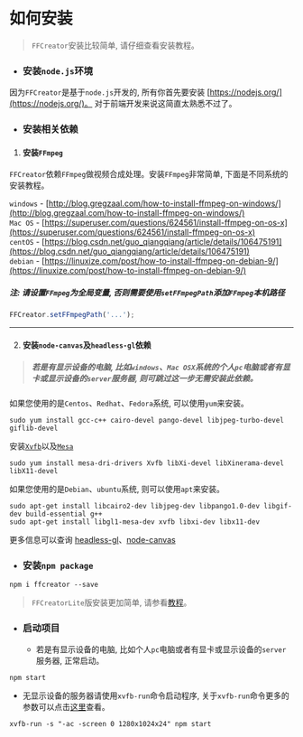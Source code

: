 # 如何安装

> `FFCreator`安装比较简单, 请仔细查看安装教程。

- ### 安装`node.js`环境

因为`FFCreator`是基于`node.js`开发的, 所有你首先要安装 [https://nodejs.org/](https://nodejs.org/)。
对于前端开发来说这简直太熟悉不过了。

- ### 安装相关依赖

1. #### 安装`FFmpeg`

`FFCreator`依赖`FFmpeg`做视频合成处理。安装`FFmpeg`非常简单, 下面是不同系统的安装教程。

`windows` - [http://blog.gregzaal.com/how-to-install-ffmpeg-on-windows/](http://blog.gregzaal.com/how-to-install-ffmpeg-on-windows/)  
`Mac OS` - [https://superuser.com/questions/624561/install-ffmpeg-on-os-x](https://superuser.com/questions/624561/install-ffmpeg-on-os-x)  
`centOS` - [https://blog.csdn.net/guo_qiangqiang/article/details/106475191](https://blog.csdn.net/guo_qiangqiang/article/details/106475191)  
`debian` - [https://linuxize.com/post/how-to-install-ffmpeg-on-debian-9/](https://linuxize.com/post/how-to-install-ffmpeg-on-debian-9/)

##### 注: 请设置`FFmpeg`为全局变量, 否则需要使用`setFFmpegPath`添加`FFmpeg`本机路径

```javascript
FFCreator.setFFmpegPath('...');
```

---

2. #### 安装`node-canvas`及`headless-gl`依赖

> ##### 若是有显示设备的电脑, 比如`windows`、`Mac OSX`系统的个人`pc`电脑或者有显卡或显示设备的`server`服务器, 则可跳过这一步无需安装此依赖。

如果您使用的是`Centos`、`Redhat`、`Fedora`系统, 可以使用`yum`来安装。

```shell
sudo yum install gcc-c++ cairo-devel pango-devel libjpeg-turbo-devel giflib-devel
```

安装[`Xvfb`](https://linux.die.net/man/1/xvfb)以及[`Mesa`](http://www.sztemple.cc/articles/linux%E4%B8%8B%E7%9A%84opengl-mesa%E5%92%8Cglx%E7%AE%80%E4%BB%8B)

```shell
sudo yum install mesa-dri-drivers Xvfb libXi-devel libXinerama-devel libX11-devel
```

如果您使用的是`Debian`、`ubuntu`系统, 则可以使用`apt`来安装。

```shell
sudo apt-get install libcairo2-dev libjpeg-dev libpango1.0-dev libgif-dev build-essential g++
sudo apt-get install libgl1-mesa-dev xvfb libxi-dev libx11-dev
```

更多信息可以查询 [headless-gl](https://github.com/stackgl/headless-gl)、[node-canvas](https://github.com/Automattic/node-canvas)

- ### 安装`npm package`

```shell
npm i ffcreator --save
```

> `FFCreatorLite`版安装更加简单, 请参看[教程](guide/lite.md)。

- ### 启动项目

  - 若是有显示设备的电脑, 比如个人`pc`电脑或者有显卡或显示设备的`server`服务器, 正常启动。
```shell
npm start
```
  - 无显示设备的服务器请使用`xvfb-run`命令启动程序, 关于`xvfb-run`命令更多的参数可以点击[这里](http://manpages.ubuntu.com/manpages/trusty/man1/xvfb-run.1.html)查看。
```shell
xvfb-run -s "-ac -screen 0 1280x1024x24" npm start
```
